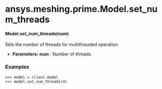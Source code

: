 # ansys.meshing.prime.Model.set_num_threads

#### Model.set_num_threads(num)

Sets the number of threads for multithreaded operation.

* **Parameters:**
  **num**
  : Number of threads.

### Examples

```pycon
>>> model = client.model
>>> model.set_num_threads(4)
```

<!-- !! processed by numpydoc !! -->
